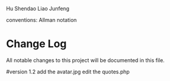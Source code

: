 Hu Shendao
Liao Junfeng

conventions:
Allman notation


# Change Log
All notable changes to this project will be documented in this file.

#version 1.2
add the avatar.jpg
edit the quotes.php